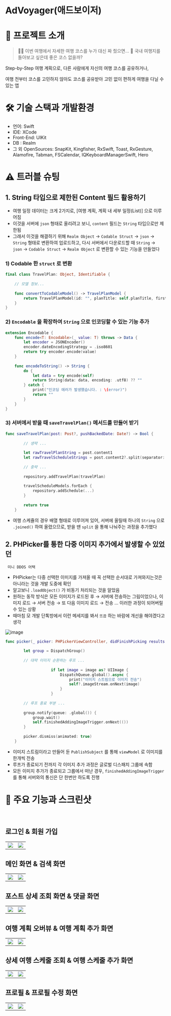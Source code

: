 # AdVoyager(애드보이저)

# 🛫 프로젝트 소개

> 🤦‍♂️ 이번 여행에서 자세한 여행 코스를 누가 대신 짜 줬으면…
🤔 국내 여행지를 돌아보고 싶은데 좋은 코스 없을까?
> 

Step-by-Step 여행 계획으로, 다른 사람에게 자신의 여행 코스를 공유하거나,

여행 전부터 코스를 고민하지 않아도 코스를 공유받아 고민 없이 편하게 여행을 다닐 수 있는 앱

# 🛠️ 기술 스택과 개발환경

- 언어: Swift
- IDE: XCode
- Front-End: UIKit
- DB : Realm
- 그 외 OpenSources: SnapKit, Kingfisher, RxSwift, Toast, RxGesture, Alamofire, Tabman, FSCalendar, IQKeyboardManagerSwift, Hero

# ⚠️ 트러블 슈팅

## 1. String 타입으로 제한된 Content 필드 활용하기

- 여행 일정 데이터는 크게 2가지로, [여행 계획, 계획 내 세부 일정(List)] 으로 이루어짐
- 이것을 서버에 `json` 형태로 올리려고 보니, `content` 필드는 `String` 타입으로만 제한됨
- 그래서 이것을 해결하기 위해 `Realm Object` → `Codable Struct` → `json` → `String` 형태로 변환하여 업로드하고, 다시 서버에서 다운로드할 때 `String` → `json` → `Codable Struct` → `Realm Object` 로 변환할 수 있는 기능을 만들었다

### 1) Codable 한 `struct` 로 변환

```swift
final class TravelPlan: Object, Identifiable {
    
    // 모델 정보...
    
    func convertToCodableModel() -> TravelPlanModel {
        return TravelPlanModel(id: "", planTitle: self.planTitle, firstDate: self.firstDate, lastDate: self.lastDate)
    }
}
```

### 2) `Encodable` 을 확장하여 `String` 으로 인코딩할 수 있는 기능 추가

```swift
extension Encodable {
    func encode<T: Encodable>(_ value: T) throws -> Data {
        let encoder = JSONEncoder()
        encoder.dateEncodingStrategy = .iso8601
        return try encoder.encode(value)
    }
    
    func encodeToString() -> String {
        do {
            let data = try encode(self)
            return String(data: data, encoding: .utf8) ?? ""
        } catch {
            print("인코딩 에러가 발생했습니다. : \(error)")
            return ""
        }
    }
}
```

### 3) 서버에서 받을 때 `saveTravelPlan()` 메서드를 만들어 받기

```swift
func saveTravelPlan(post: Post?, pushBackedDate: Date?) -> Bool {
        
        // 생략 ...
        
        let rawTravelPlanString = post.content1
        let rawTravelScheduleStrings = post.content2?.split(separator: "`")
        
        // 중략 ...
        
        repository.addTravelPlan(travelPlan)
        
        travelScheduleModels.forEach {
            repository.addSchedule(...)
        }
        
        return true
    }
```

- 여행 스케쥴의 경우 배열 형태로 이루어져 있어, 서버에 올릴때 하나의 `String` 으로 `.joined()` 하여 올렸으므로, 받을 땐 `split` 을 통해 나눠주는 과정을 추가했다

## 2. PHPicker를 통한 다중 이미지 추가에서 발생할 수 있었던 
     미니 DDOS 어택

- PHPicker는 다중 선택한 이미지를 가져올 때 꼭 선택한 순서대로 가져와지는것은 아니라는 것을 개발 도중에 확인
- 알고보니 `.loadObject()` 가 비동기 처리되는 것을 알았음
- 원하는 동작 방식은 모든 이미지가 로드된 후 → 서버에 전송하는 그림이었으나,
이미지 로드 → 서버 전송 → 또 다음 이미지 로드 → 전송 … 이러한 과정이 되어버릴 수 있는 상황
- 때마침 모 개발 단톡방에서 이런 메세지를 봐서 `뜨끔` 하는 바람에 개선을 해야겠다고 생각

![image](https://github.com/crisine/AdVoyager/assets/16317758/0451d534-09fe-425b-b32d-8ad7c87072ef)

```swift
func picker(_ picker: PHPickerViewController, didFinishPicking results: [PHPickerResult]) {
        
        let group = DispatchGroup()
        
        // 대략 이미지 순환하는 루프 ...
                    
                    if let image = image as? UIImage {
                        DispatchQueue.global().async {
                            print("이미지 스트림으로 이미지 전송")
                            self?.imageStream.onNext(image)
                        }
                    }
                    
        // 루프 종료 부분 ...
        
        group.notify(queue: .global()) {
            group.wait()
            self.finishedAddingImageTrigger.onNext(())
        }
        
        picker.dismiss(animated: true)
    }
```

- 이미지 스트림이라고 만들어 둔 `PublishSubject` 를 통해 `viewModel` 로 이미지를 한개씩 전송
- 루프가 종료되기 전까지 각 이미지 추가 과정은 글로벌 디스패치 그룹에 속함
- 모든 이미지 추가가 종료되고 그룹에서 떠난 경우, `finishedAddingImageTrigger` 를 통해 서버와의 통신은 단 한번만 하도록 진행

# 📱 주요 기능과 스크린샷

 

## 로그인 & 회원 가입

<table>
  <tr>
  <td> 
    <img src="https://github.com/crisine/AdVoyager/assets/16317758/a3f7cca0-7bfa-47ac-aa10-78efe1560966">
  </td>
  <td> 
    <img src="https://github.com/crisine/AdVoyager/assets/16317758/31101ecb-4376-43eb-8802-82aefcb1de51">
  </td>
</tr>
</table>





## 메인 화면 & 검색 화면

<table>
  <tr>
    <td>
      <img src="https://github.com/crisine/AdVoyager/assets/16317758/ab8596df-4e00-4173-9a0f-fdef21d2906e">
    </td>
    <td>
      <img src="https://github.com/crisine/AdVoyager/assets/16317758/43a68a83-283e-4403-9576-e5bb99e68775">
    </td>
  </tr>
</table>



## 포스트 상세 조회 화면 & 댓글 화면

<table>
  <tr>
    <td>
      <img src="https://github.com/crisine/AdVoyager/assets/16317758/28e25978-e86f-4d44-bb04-0c6ac94659b8">
    </td>
    <td>
      <img src="https://github.com/crisine/AdVoyager/assets/16317758/0301e177-ec64-4d01-bc66-7ab9de686938">
    </td>
  </tr>
</table>


## 여행 계획 오버뷰 & 여행 계획 추가 화면

<table>
  <tr>
    <td>
      <img src="https://github.com/crisine/AdVoyager/assets/16317758/822004e2-a3b0-4ba4-94b7-14a7e103b5a3">
    </td>
    <td>
      <img src="https://github.com/crisine/AdVoyager/assets/16317758/65495c6f-ad3c-4ed5-9c62-e2417db21d25">
    </td>
  </tr>
</table>


## 상세 여행 스케줄 조회 & 여행 스케줄 추가 화면

<table>
  <tr>
    <td>
      <img src="https://github.com/crisine/AdVoyager/assets/16317758/802f1dfe-1990-4b08-a58a-c040566b0083">
    </td>
    <td>
      <img src="https://github.com/crisine/AdVoyager/assets/16317758/38aa38d5-bdbe-4f6b-825a-94498ffb45ea">
    </td>
  </tr>
</table>


## 프로필 & 프로필 수정 화면

<table>
  <tr>
    <td>
      <img src="https://github.com/crisine/AdVoyager/assets/16317758/661abd8d-6098-49b6-b50c-0e51679b56a9">
    </td>
    <td>
      <img src="https://github.com/crisine/AdVoyager/assets/16317758/0dadb1b7-c1cb-46a7-99f7-dca52605d850">
    </td>
  </tr>
</table>

